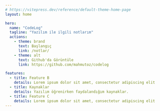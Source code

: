 ```yaml
---
# https://vitepress.dev/reference/default-theme-home-page
layout: home

hero:
  name: "CodeLog"
  tagline: "Yazılım ile ilgili notlarım"
  actions:
    - theme: brand
      text: Başlangıç
      link: /notlar/
    - theme: alt
      text: Github'da Görüntüle
      link: https://github.com/mahmutoz/codelog

features:
  - title: Feature B
    details: Lorem ipsum dolor sit amet, consectetur adipiscing elit
  - title: Kaynaklar
    details: Yazılım öğrenirken faydalandığım kaynaklar.
  - title: Feature C
    details: Lorem ipsum dolor sit amet, consectetur adipiscing elit
---
```

